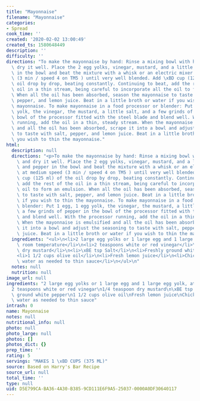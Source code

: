 ```yaml
---
title: "Mayonnaise"
filename: "Mayonnaise"
categories:
- Spread
cook_time: ''
created: '2020-02-02 13:00:49'
created_ts: 1580648449
description: ''
difficulty: ''
directions: "To make the mayonnaise by hand: Rinse a mixing bowl with hot water and\
  \ dry it well. Place the 2 egg yolks, vinegar, mustard, and a little salt and pepper\
  \ in the bowl and beat the mixture with a whisk or an electric mixer at medium speed\
  \ (3 min / speed 4 on TM5 ) until very well blended. Add \xBD cup (125 ml) of the\
  \ oil drop by drop, beating constantly. Continuing to beat, add the rest of the\
  \ oil in a thin stream, being careful to incorporate all the oil to form an emulsion.\
  \ When all the oil has been absorbed, season the mayonnaise to taste with salt,\
  \ pepper, and lemon juice. Beat in a little broth or water if you wish to thin the\
  \ mayonnaise. To make mayonnaise in a food processor or blender: Put 1 egg, 1 egg\
  \ yolk, the vinegar, the mustard, a little salt, and a few grinds of pepper in the\
  \ bowl of the processor fitted with the steel blade and blend well. With the processor\
  \ running, add the oil in a thin, steady stream. When the mayonnaise is emulsified\
  \ and all the oil has been absorbed, scrape it into a bowl and adjust the seasoning\
  \ to taste with salt, pepper, and lemon juice. Beat in a little broth or water if\
  \ you wish to thin the mayonnaise."
html:
  description: null
  directions: "<p>To make the mayonnaise by hand: Rinse a mixing bowl with hot water\
    \ and dry it well. Place the 2 egg yolks, vinegar, mustard, and a little salt\
    \ and pepper in the bowl and beat the mixture with a whisk or an electric mixer\
    \ at medium speed (3 min / speed 4 on TM5 ) until very well blended. Add \xBD\
    \ cup (125 ml) of the oil drop by drop, beating constantly. Continuing to beat,\
    \ add the rest of the oil in a thin stream, being careful to incorporate all the\
    \ oil to form an emulsion. When all the oil has been absorbed, season the mayonnaise\
    \ to taste with salt, pepper, and lemon juice. Beat in a little broth or water\
    \ if you wish to thin the mayonnaise. To make mayonnaise in a food processor or\
    \ blender: Put 1 egg, 1 egg yolk, the vinegar, the mustard, a little salt, and\
    \ a few grinds of pepper in the bowl of the processor fitted with the steel blade\
    \ and blend well. With the processor running, add the oil in a thin, steady stream.\
    \ When the mayonnaise is emulsified and all the oil has been absorbed, scrape\
    \ it into a bowl and adjust the seasoning to taste with salt, pepper, and lemon\
    \ juice. Beat in a little broth or water if you wish to thin the mayonnaise.</p>\n"
  ingredients: "<ul>\n<li>2 large egg yolks or 1 large egg and 1 large egg yolk, at\
    \ room temperature</li>\n<li>2 teaspoons white or red vinegar</li>\n<li>1/4 teaspoon\
    \ dry mustard</li>\n<li>\xBE tsp Salt</li>\n<li>Freshly ground white pepper</li>\n\
    <li>1 1/2 cups olive oil</li>\n<li>Fresh lemon juice</li>\n<li>Chicken broth or\
    \ water as needed to thin sauce</li>\n</ul>\n"
  notes: null
  nutrition: null
image_url: null
ingredients: "2 large egg yolks or 1 large egg and 1 large egg yolk, at room temperature\n\
  2 teaspoons white or red vinegar\n1/4 teaspoon dry mustard\n\xBE tsp Salt\nFreshly\
  \ ground white pepper\n1 1/2 cups olive oil\nFresh lemon juice\nChicken broth or\
  \ water as needed to thin sauce"
intrash: 0
name: Mayonnaise
notes: null
nutritional_info: null
photo: null
photo_large: null
photos: []
photos_dict: {}
prep_time: ''
rating: 5
servings: "MAKES 1 \xBD CUPS (375 ML)"
source: Based on Harry's Bar Recipe
source_url: null
total_time: ''
type: null
uid: D5E799CA-BA36-4A30-B385-9CD111E6F9A5-25037-0000A0DF30640117
---
```

